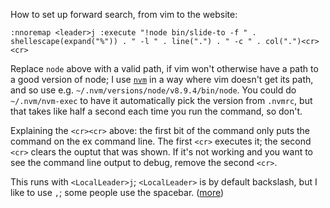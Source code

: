 How to set up forward search, from vim to the website:

```
:nnoremap <leader>j :execute "!node bin/slide-to -f " . shellescape(expand("%")) . " -l " . line(".") . " -c " . col(".")<cr><cr>
```

Replace `node` above with a valid path, if vim won't otherwise have a path to a good version of node; I use [`nvm`](https://github.com/creationix/nvm) in a way where vim doesn't get its path, and so use e.g. `~/.nvm/versions/node/v8.9.4/bin/node`. You could do `~/.nvm/nvm-exec` to have it automatically pick the version from `.nvmrc`, but that takes like half a second each time you run the command, so don't.

Explaining the `<cr><cr>` above: the first bit of the command only puts the command on the ex command line. The first `<cr>` executes it; the second `<cr>` clears the ouptut that was shown. If it's not working and you want to see the command line output to debug, remove the second `<cr>`.

This runs with `<LocalLeader>j`; `<LocalLeader>` is by default backslash, but I like to use `,`; some people use the spacebar. ([more](http://learnvimscriptthehardway.stevelosh.com/chapters/06.html))
